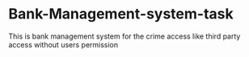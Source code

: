 # Bank-Management-system-task
This is bank management system for the crime access like third party access without users permission 
